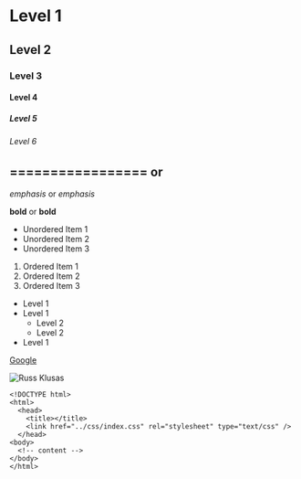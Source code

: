 <!-- Headlines -->

# Level 1
## Level 2
### Level 3
#### Level 4
##### Level 5
###### Level 6

<!-- Line Breaks -->
=================
or
-----------------

<!-- Emphasis / Italicize -->
*emphasis*
or
_emphasis_

<!-- Strong / Bold -->
**bold**
or
__bold__

<!-- Unordered List -->

- Unordered Item 1
- Unordered Item 2
- Unordered Item 3


<!-- Ordered List -->

1. Ordered Item 1
2. Ordered Item 2
3. Ordered Item 3
 
 
<!-- Nested List -->

- Level 1
- Level 1
  - Level 2
  - Level 2
- Level 1    


<!-- Links -->
[Google](http://google.com/)

<!-- Images -->
![Russ Klusas](http://bit.ly/YL1C0m)

<!-- Code Blocks -->
    <!DOCTYPE html>
    <html>
      <head>
        <title></title>
        <link href="../css/index.css" rel="stylesheet" type="text/css" />
      </head>
    <body>
      <!-- content -->
    </body>
    </html>

